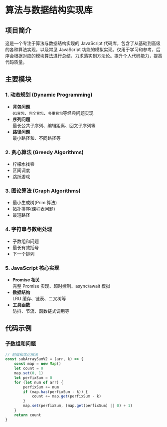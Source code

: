 # 算法与数据结构实现库

## 项目简介

这是一个专注于算法与数据结构实现的 JavaScript 代码库，包含了从基础到高级的各种算法实现，以及常见 JavaScript 功能的模拟实现。仅用于学习和参考，后序会根据对应的模块算法进行总结，力求落实到方法论。提升个人代码能力，提高代码质量。

## 主要模块

### 1. 动态规划 (Dynamic Programming)

-   **背包问题**  
    `01背包`、`完全背包`、`多重背包`等经典问题实现
-   **序列问题**  
    最长公共子序列、编辑距离、回文子序列等
-   **路径问题**  
    最小路径和、不同路径等

### 2. 贪心算法 (Greedy Algorithms)

-   柠檬水找零
-   区间调度
-   跳跃游戏

### 3. 图论算法 (Graph Algorithms)

-   最小生成树(Prim 算法)
-   拓扑排序(课程表问题)
-   最短路径

### 4. 字符串与数组处理

-   子数组和问题
-   最长有效括号
-   下一个排列

### 5. JavaScript 核心实现

-   **Promise 相关**  
    完整 Promise 实现、超时控制、async/await 模拟
-   **数据结构**  
    LRU 缓存、链表、二叉树等
-   **工具函数**  
    防抖、节流、函数链式调用等

## 代码示例

### 子数组和问题

```javascript
// 前缀和优化解法
const subArraySumV2 = (arr, k) => {
	const map = new Map()
	let count = 0
	map.set(0, 1)
	let perfixSum = 0
	for (let num of arr) {
		perfixSum += num
		if (map.has(perfixSum - k)) {
			count += map.get(perfixSum - k)
		}
		map.set(perfixSum, (map.get(perfixSum) || 0) + 1)
	}
	return count
}
```
